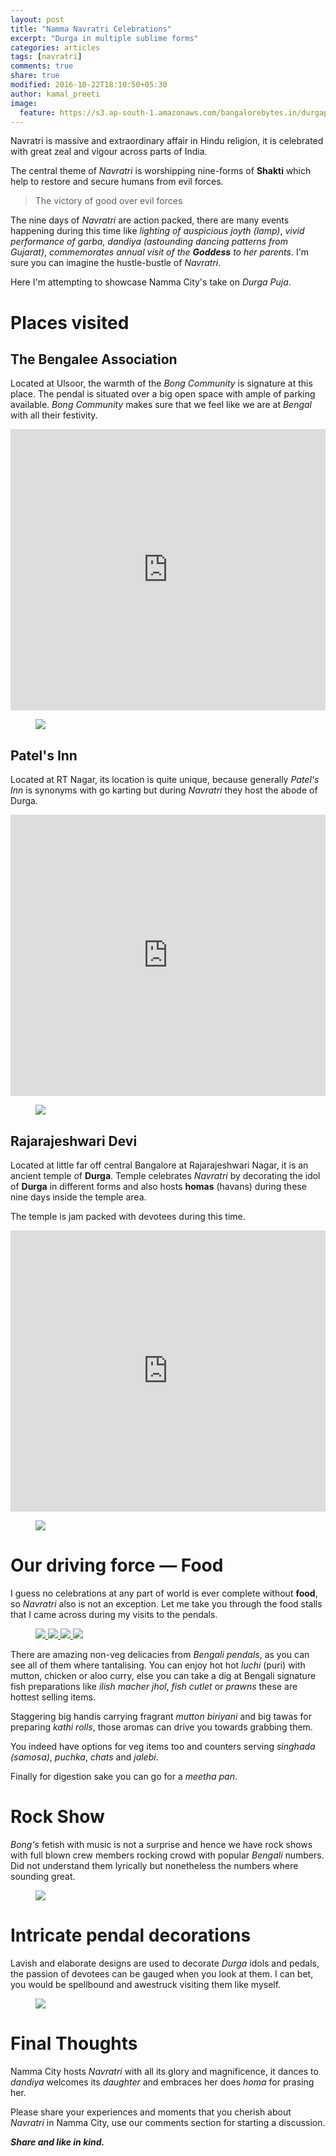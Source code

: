 ```yaml
---
layout: post
title: "Namma Navratri Celebrations"
excerpt: "Durga in multiple sublime forms"
categories: articles
tags: [navratri]
comments: true
share: true
modified: 2016-10-22T18:10:50+05:30
author: kamal_preeti
image:
  feature: https://s3.ap-south-1.amazonaws.com/bangalorebytes.in/durgapuja/Header.jpg
---
```

Navratri is massive and extraordinary affair in Hindu religion, it is celebrated with great zeal and vigour across parts of India. 

The central theme of _Navratri_ is worshipping nine-forms of **Shakti** which help to restore and secure humans from evil forces.

>The victory of good over evil forces

The nine days of _Navratri_ are action packed, there are many events happening during this time like _lighting of auspicious joyth (lamp)_,
_vivid performance of garba, dandiya (astounding dancing patterns from Gujarat)_, _commemorates annual visit of the **Goddess** to her parents_. 
I'm sure you can imagine the hustle-bustle of _Navratri_.

Here I'm attempting to showcase Namma City's take on _Durga Puja_.  

# Places visited

## The Bengalee Association

Located at Ulsoor, the warmth of the _Bong Community_ is signature at this place. The pendal is situated over a big open space with ample of parking available.
_Bong Community_ makes sure that we feel like we are at _Bengal_ with all their festivity.

<iframe src="https://www.google.com/maps/embed?pb=!1m18!1m12!1m3!1d3887.748285778916!2d77.61733331501559!3d12.987944990845179!2m3!1f0!2f0!3f0!3m2!1i1024!2i768!4f13.1!3m3!1m2!1s0x3bae142d28b1b893%3A0xe1711fa87744f659!2sThe+Bengalee+Association!5e0!3m2!1sen!2sin!4v1477145687313" width="100%" height="450" frameborder="0" style="border:0" allowfullscreen></iframe>

<figure>
	<a href="https://s3.ap-south-1.amazonaws.com/bangalorebytes.in/durgapuja/1.jpg">
		<img src="https://s3.ap-south-1.amazonaws.com/bangalorebytes.in/durgapuja/1.jpg">
	</a>
</figure>

## Patel's Inn
Located at RT Nagar, its location is quite unique, because generally _Patel's Inn_ is synonyms with go karting but during _Navratri_ they host the abode of Durga.

<iframe src="https://www.google.com/maps/embed?pb=!1m18!1m12!1m3!1d3887.2306744526404!2d77.59636321501584!3d13.020977290823511!2m3!1f0!2f0!3f0!3m2!1i1024!2i768!4f13.1!3m3!1m2!1s0x3bae17ae4d8754a9%3A0x8fda3175de20d509!2sPatel&#39;s+Inn!5e0!3m2!1sen!2sin!4v1477145956937" width="100%" height="450" frameborder="0" style="border:0" allowfullscreen></iframe>

<figure>
	<a href="https://s3.ap-south-1.amazonaws.com/bangalorebytes.in/durgapuja/5.jpg">
		<img src="https://s3.ap-south-1.amazonaws.com/bangalorebytes.in/durgapuja/5.jpg">
	</a>
</figure>

## Rajarajeshwari Devi
Located at little far off central Bangalore at Rajarajeshwari Nagar, it is an ancient temple of **Durga**. 
Temple celebrates _Navratri_ by decorating the idol of **Durga** in different forms and also hosts **homas** (havans) during these nine days inside the temple area.

The temple is jam packed with devotees during this time.
<iframe src="https://www.google.com/maps/embed?pb=!1m18!1m12!1m3!1d3888.7035402838937!2d77.50884001501502!3d12.92676589088533!2m3!1f0!2f0!3f0!3m2!1i1024!2i768!4f13.1!3m3!1m2!1s0x0%3A0xa860256739938942!2sRajarajeshwari+Temple!5e0!3m2!1sen!2sin!4v1477146209998" width="100%" height="450" frameborder="0" style="border:0" allowfullscreen></iframe>

<figure>
	<a href="https://s3.ap-south-1.amazonaws.com/bangalorebytes.in/durgapuja/9.jpg">
		<img src="https://s3.ap-south-1.amazonaws.com/bangalorebytes.in/durgapuja/9.jpg">
	</a>
</figure>

# Our driving force — Food
I guess no celebrations at any part of world is ever complete without **food**, so _Navratri_ also is not an exception.
Let me take you through the food stalls that I came across during my visits to the pendals.

<figure>
	<a href="https://s3.ap-south-1.amazonaws.com/bangalorebytes.in/durgapuja/2.jpg">
		<img src="https://s3.ap-south-1.amazonaws.com/bangalorebytes.in/durgapuja/2.jpg">
	</a>
	<a href="https://s3.ap-south-1.amazonaws.com/bangalorebytes.in/durgapuja/3.jpg">
		<img src="https://s3.ap-south-1.amazonaws.com/bangalorebytes.in/durgapuja/3.jpg">
	</a>
	<a href="https://s3.ap-south-1.amazonaws.com/bangalorebytes.in/durgapuja/4.jpg">
		<img src="https://s3.ap-south-1.amazonaws.com/bangalorebytes.in/durgapuja/4.jpg">
	</a>
	<a href="https://s3.ap-south-1.amazonaws.com/bangalorebytes.in/durgapuja/8.jpg">
		<img src="https://s3.ap-south-1.amazonaws.com/bangalorebytes.in/durgapuja/8.jpg">
	</a>
</figure>

There are amazing non-veg delicacies from _Bengali pendals_, as you can see all of them where tantalising.
You can enjoy hot hot *luchi* (puri) with mutton, chicken or aloo curry, 
else you can take a dig at Bengali signature fish preparations like *ilish macher jhol*, *fish cutlet* or *prawns* these are hottest selling items.

Staggering big handis carrying fragrant *mutton biriyani* and big tawas for preparing *kathi rolls*, those aromas can drive you towards grabbing them.

You indeed have options for veg items too and counters serving *singhada (samosa)*, *puchka*, *chats* and *jalebi*.

Finally for digestion sake you can go for a *meetha pan*.

# Rock Show
_Bong's_ fetish with music is not a surprise and hence we have rock shows with full blown crew members rocking crowd with popular _Bengali_ numbers.
Did not understand them lyrically but nonetheless the numbers where sounding great.

<figure>
	<a href="https://s3.ap-south-1.amazonaws.com/bangalorebytes.in/durgapuja/7.jpg">
		<img src="https://s3.ap-south-1.amazonaws.com/bangalorebytes.in/durgapuja/7.jpg">
	</a>
</figure>

# Intricate pendal decorations
Lavish and elaborate designs are used to decorate *Durga* idols and pedals, the passion of devotees can be gauged when you look at them.
I can bet, you would be spellbound and awestruck visiting them like myself.

<figure>
	<a href="https://s3.ap-south-1.amazonaws.com/bangalorebytes.in/durgapuja/6.jpg">
		<img src="https://s3.ap-south-1.amazonaws.com/bangalorebytes.in/durgapuja/6.jpg">
	</a>
</figure>

# Final Thoughts
Namma City hosts _Navratri_ with all its glory and magnificence, it dances to *dandiya* 
welcomes its *daughter* and embraces her does *homa* for prasing her.

Please share your experiences and moments that you cherish about _Navratri_ in Namma City, use our comments section for starting a discussion.

_**Share and like in kind.**_

